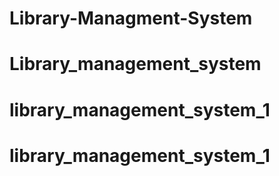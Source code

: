 # Library-Managment-System
# Library_management_system
# library_management_system_1
# library_management_system_1
